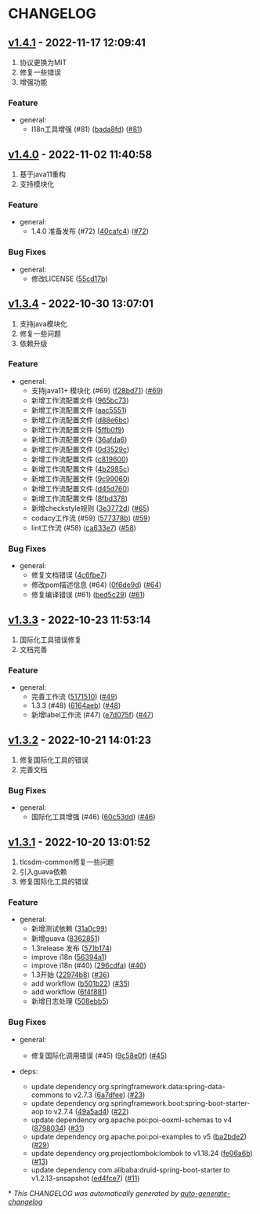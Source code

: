 # CHANGELOG

## [v1.4.1](https://github.com/unknowIfGuestInDream/tlcsdm-common/releases/tag/v1.4.1) - 2022-11-17 12:09:41

1. 协议更换为MIT
2. 修复一些错误
3. 增强功能

### Feature

- general:
  - I18n工具增强 (#81) ([bada8fd](https://github.com/unknowIfGuestInDream/tlcsdm-common/commit/bada8fd0dd508503a25f0bebba2d7d940bdaca80)) ([#81](https://github.com/unknowIfGuestInDream/tlcsdm-common/pull/81))

## [v1.4.0](https://github.com/unknowIfGuestInDream/tlcsdm-common/releases/tag/v1.4.0) - 2022-11-02 11:40:58

1. 基于java11重构
2. 支持模块化

### Feature

- general:
  - 1.4.0 准备发布 (#72) ([40cafc4](https://github.com/unknowIfGuestInDream/tlcsdm-common/commit/40cafc433364ece925c59ad7650f19ad39e8bd87)) ([#72](https://github.com/unknowIfGuestInDream/tlcsdm-common/pull/72))

### Bug Fixes

- general:
  - 修改LICENSE ([55cd17b](https://github.com/unknowIfGuestInDream/tlcsdm-common/commit/55cd17b10319721f170f012b2b20c98d55d88bcf))

## [v1.3.4](https://github.com/unknowIfGuestInDream/tlcsdm-common/releases/tag/v1.3.4) - 2022-10-30 13:07:01

1. 支持java模块化
2. 修复一些问题
3. 依赖升级

### Feature

- general:
  - 支持java11+ 模块化 (#69) ([f28bd71](https://github.com/unknowIfGuestInDream/tlcsdm-common/commit/f28bd71f38138ba1c2b883b49375cfc2598c3a8d)) ([#69](https://github.com/unknowIfGuestInDream/tlcsdm-common/pull/69))
  - 新增工作流配置文件 ([965bc73](https://github.com/unknowIfGuestInDream/tlcsdm-common/commit/965bc73bbe246a013b4417e44c3e5ccc73a6e7e6))
  - 新增工作流配置文件 ([aac5551](https://github.com/unknowIfGuestInDream/tlcsdm-common/commit/aac55510797d594cb6f3226d9ab109feb6c75ed1))
  - 新增工作流配置文件 ([d88e6bc](https://github.com/unknowIfGuestInDream/tlcsdm-common/commit/d88e6bc013f439dc38c46e6c4784fffeb7ab9cb7))
  - 新增工作流配置文件 ([5ffb0f9](https://github.com/unknowIfGuestInDream/tlcsdm-common/commit/5ffb0f9c2541b0fa974c16908e57c4f7212f6644))
  - 新增工作流配置文件 ([36afda6](https://github.com/unknowIfGuestInDream/tlcsdm-common/commit/36afda6d65ef12ef6003b6e8e463327c41c42089))
  - 新增工作流配置文件 ([0d3529c](https://github.com/unknowIfGuestInDream/tlcsdm-common/commit/0d3529c91f774081648c341e1eff496219304b4e))
  - 新增工作流配置文件 ([c819600](https://github.com/unknowIfGuestInDream/tlcsdm-common/commit/c819600772952ce12f76b286f7b94e353ae4ddaa))
  - 新增工作流配置文件 ([4b2985c](https://github.com/unknowIfGuestInDream/tlcsdm-common/commit/4b2985c0835b21c63138b25e6c795ece6f8c6b51))
  - 新增工作流配置文件 ([9c99060](https://github.com/unknowIfGuestInDream/tlcsdm-common/commit/9c99060a66c94a35f7cfbfe16324721ff12e3db9))
  - 新增工作流配置文件 ([d45d760](https://github.com/unknowIfGuestInDream/tlcsdm-common/commit/d45d760836d7558c7b75a4df3907412194055a16))
  - 新增工作流配置文件 ([8fbd378](https://github.com/unknowIfGuestInDream/tlcsdm-common/commit/8fbd378cbfe84c1bfafdf058896c9cb5045df145))
  - 新增checkstyle规则 ([3e3772d](https://github.com/unknowIfGuestInDream/tlcsdm-common/commit/3e3772d4d4a0eb453be928c682539169d3fc9cac)) ([#65](https://github.com/unknowIfGuestInDream/tlcsdm-common/pull/65))
  - codacy工作流 (#59) ([577378b](https://github.com/unknowIfGuestInDream/tlcsdm-common/commit/577378b31da59585e2638cf1659efc24cd9bddbd)) ([#59](https://github.com/unknowIfGuestInDream/tlcsdm-common/pull/59))
  - lint工作流 (#58) ([ca633e7](https://github.com/unknowIfGuestInDream/tlcsdm-common/commit/ca633e7e881df079fa1ae71f0e9429df9281f237)) ([#58](https://github.com/unknowIfGuestInDream/tlcsdm-common/pull/58))

### Bug Fixes

- general:
  - 修复文档错误 ([4c6fbe7](https://github.com/unknowIfGuestInDream/tlcsdm-common/commit/4c6fbe7ca2c26df99627c6dbba9363d29abd752d))
  - 修改pom描述信息 (#64) ([0f6de9d](https://github.com/unknowIfGuestInDream/tlcsdm-common/commit/0f6de9dbfe68aeee8ebfadc3fe7b8f89251dab8b)) ([#64](https://github.com/unknowIfGuestInDream/tlcsdm-common/pull/64))
  - 修复编译错误 (#61) ([bed5c29](https://github.com/unknowIfGuestInDream/tlcsdm-common/commit/bed5c2946adc9918d1cc69b0c042f24a46fb3229)) ([#61](https://github.com/unknowIfGuestInDream/tlcsdm-common/pull/61))

## [v1.3.3](https://github.com/unknowIfGuestInDream/tlcsdm-common/releases/tag/v1.3.3) - 2022-10-23 11:53:14

1. 国际化工具错误修复
2. 文档完善

### Feature

- general:
  - 完善工作流 ([5171510](https://github.com/unknowIfGuestInDream/tlcsdm-common/commit/5171510aca54adaeec31af2b065a4a03ea2cdc57)) ([#49](https://github.com/unknowIfGuestInDream/tlcsdm-common/pull/49))
  - 1.3.3 (#48) ([6164aeb](https://github.com/unknowIfGuestInDream/tlcsdm-common/commit/6164aeb27d061294c83c04c0ffb1b9f20f1e77d0)) ([#48](https://github.com/unknowIfGuestInDream/tlcsdm-common/pull/48))
  - 新增label工作流 (#47) ([e7d075f](https://github.com/unknowIfGuestInDream/tlcsdm-common/commit/e7d075f0f7a3a85c26430636be72be9894228894)) ([#47](https://github.com/unknowIfGuestInDream/tlcsdm-common/pull/47))

## [v1.3.2](https://github.com/unknowIfGuestInDream/tlcsdm-common/releases/tag/v1.3.2) - 2022-10-21 14:01:23

1. 修复国际化工具的错误
2. 完善文档

### Bug Fixes

- general:
  - 国际化工具增强 (#46) ([60c53dd](https://github.com/unknowIfGuestInDream/tlcsdm-common/commit/60c53dd698beb9f935498318665ddcff20362ae7)) ([#46](https://github.com/unknowIfGuestInDream/tlcsdm-common/pull/46))

## [v1.3.1](https://github.com/unknowIfGuestInDream/tlcsdm-common/releases/tag/v1.3.1) - 2022-10-20 13:01:52

1. tlcsdm-common修复一些问题
2. 引入guava依赖
3. 修复国际化工具的错误

### Feature

- general:
  - 新增测试依赖 ([31a0c99](https://github.com/unknowIfGuestInDream/tlcsdm-common/commit/31a0c996b08ce2f6f7d00b85494828ee56bb9055))
  - 新增guava ([8362851](https://github.com/unknowIfGuestInDream/tlcsdm-common/commit/83628511154042507bbfce8aafb5ca30de4cd9af))
  - 1.3release 发布 ([571b174](https://github.com/unknowIfGuestInDream/tlcsdm-common/commit/571b1745ad130f49555730e4801e896bfb10acde))
  - improve i18n ([56394a1](https://github.com/unknowIfGuestInDream/tlcsdm-common/commit/56394a192d0c205a89dac09ceda606decc2febce))
  - improve i18n (#40) ([296cdfa](https://github.com/unknowIfGuestInDream/tlcsdm-common/commit/296cdfad3409735516e67a4008943b9805e9d8c4)) ([#40](https://github.com/unknowIfGuestInDream/tlcsdm-common/pull/40))
  - 1.3开始 ([22974b8](https://github.com/unknowIfGuestInDream/tlcsdm-common/commit/22974b8bb4ccbf873d461f4d5dd56b40fab782b8)) ([#36](https://github.com/unknowIfGuestInDream/tlcsdm-common/pull/36))
  - add workflow ([b501b22](https://github.com/unknowIfGuestInDream/tlcsdm-common/commit/b501b2205d8e8e8882c1d83b6d25d30aa4bd30c8)) ([#35](https://github.com/unknowIfGuestInDream/tlcsdm-common/pull/35))
  - add workflow ([6f4f881](https://github.com/unknowIfGuestInDream/tlcsdm-common/commit/6f4f881cd258d925af67574fc74238147ce6497f))
  - 新增日志处理 ([508ebb5](https://github.com/unknowIfGuestInDream/tlcsdm-common/commit/508ebb51ffc9ca7f6ceeabd189956d157f87345c))

### Bug Fixes

- general:
  - 修复国际化调用错误 (#45) ([9c58e0f](https://github.com/unknowIfGuestInDream/tlcsdm-common/commit/9c58e0f998299786451c030a8a1d3a2c69ee9817)) ([#45](https://github.com/unknowIfGuestInDream/tlcsdm-common/pull/45))

- deps:
  - update dependency org.springframework.data:spring-data-commons to v2.7.3 ([6a7dfee](https://github.com/unknowIfGuestInDream/tlcsdm-common/commit/6a7dfee4d012085164aa6f830d5c31a40bb10c0f)) ([#23](https://github.com/unknowIfGuestInDream/tlcsdm-common/pull/23))
  - update dependency org.springframework.boot:spring-boot-starter-aop to v2.7.4 ([49a5ad4](https://github.com/unknowIfGuestInDream/tlcsdm-common/commit/49a5ad4305c327a10dbd125a38410a6110b31ee4)) ([#22](https://github.com/unknowIfGuestInDream/tlcsdm-common/pull/22))
  - update dependency org.apache.poi:poi-ooxml-schemas to v4 ([8798034](https://github.com/unknowIfGuestInDream/tlcsdm-common/commit/8798034f1b6355ff2f7d8a8ff0b5be76a6b2b358)) ([#31](https://github.com/unknowIfGuestInDream/tlcsdm-common/pull/31))
  - update dependency org.apache.poi:poi-examples to v5 ([ba2bde2](https://github.com/unknowIfGuestInDream/tlcsdm-common/commit/ba2bde211b395eb7158a629cb4c4866bea0010c8)) ([#29](https://github.com/unknowIfGuestInDream/tlcsdm-common/pull/29))
  - update dependency org.projectlombok:lombok to v1.18.24 ([fe06a6b](https://github.com/unknowIfGuestInDream/tlcsdm-common/commit/fe06a6bd43dc5f3566650828c42255d548911bbc)) ([#13](https://github.com/unknowIfGuestInDream/tlcsdm-common/pull/13))
  - update dependency com.alibaba:druid-spring-boot-starter to v1.2.13-snsapshot ([ed4fce7](https://github.com/unknowIfGuestInDream/tlcsdm-common/commit/ed4fce756c11b91dc37fcf7be1cbcb971488b0c2)) ([#11](https://github.com/unknowIfGuestInDream/tlcsdm-common/pull/11))

\* *This CHANGELOG was automatically generated by [auto-generate-changelog](https://github.com/BobAnkh/auto-generate-changelog)*
